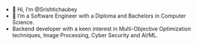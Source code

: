 - 👋 Hi, I’m @Srishtichaubey
- 👀 I’m a Software Engineer with a Diploma and Bachelors in Computer Science.
- Backend developer with a keen interest in Multi-Objective Optimization techniques, Image Processing, Cyber Security and AI/ML.

<!---
Srishtichaubey/Srishtichaubey is a ✨ special ✨ repository because its `README.md` (this file) appears on your GitHub profile.
You can click the Preview link to take a look at your changes.
--->
